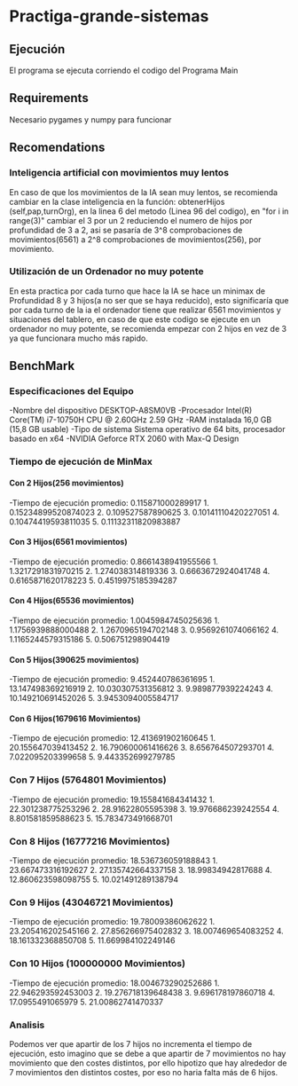 # Practiga-grande-sistemas
## Ejecución
El programa se ejecuta corriendo el codigo del Programa Main
## Requirements
Necesario pygames y numpy para funcionar
## Recomendations
### Inteligencia artificial con movimientos muy lentos
En caso de que los movimientos de la IA sean muy lentos, se recomienda cambiar en la clase inteligencia en la función: obtenerHijos (self,pap,turnOrg), en la linea 6 del metodo (Linea 96 del codigo), en "for i in range(3)" cambiar el 3 por un 2 reduciendo el numero de hijos por profundidad de 3 a 2, asi se pasaría de 3^8 comprobaciones de movimientos(6561) a 2^8 comprobaciones de movimientos(256), por movimiento.
### Utilización de un Ordenador no muy potente
En esta practica por cada turno que hace la IA se hace un minimax de Profundidad 8 y 3 hijos(a no ser que se haya reducido), esto significaría que por cada turno de la ia el ordenador tiene que realizar 6561 movimientos y situaciones del tablero, en caso de que este codigo se ejecute en un ordenador no muy potente, se recomienda empezar con 2 hijos en vez de 3 ya que funcionara mucho más rapido.
## BenchMark
### Especificaciones del Equipo
-Nombre del dispositivo	DESKTOP-A8SM0VB
-Procesador	Intel(R) Core(TM) i7-10750H CPU @ 2.60GHz   2.59 GHz
-RAM instalada	16,0 GB (15,8 GB usable)
-Tipo de sistema	Sistema operativo de 64 bits, procesador basado en x64
-NVIDIA Geforce RTX 2060 with Max-Q Design
### Tiempo de ejecución de MinMax
#### Con 2 Hijos(256 movimientos)
-Tiempo de ejecución promedio: 0.115871000289917 
    1. 0.15234899520874023
    2. 0.109527587890625
    3. 0.10141110420227051
    4. 0.10474419593811035
    5. 0.11132311820983887

#### Con 3 Hijos(6561 movimientos)
-Tiempo de ejecución promedio: 0.8661438941955566
    1. 1.3217291831970215
    2. 1.274038314819336
    3. 0.6663672924041748
    4. 0.6165871620178223
    5. 0.4519975185394287
#### Con 4 Hijos(65536 movimientos)
-Tiempo de ejecución promedio: 1.0045984745025636
    1. 1.1756939888000488
    2. 1.2670965194702148
    3. 0.9569261074066162
    4. 1.1165244579315186
    5. 0.506751298904419
#### Con 5 Hijos(390625 movimientos)
-Tiempo de ejecución promedio: 9.452440786361695
    1. 13.147498369216919
    2. 10.030307531356812
    3. 9.989877939224243
    4. 10.149210691452026
    5. 3.9453094005584717
#### Con 6 Hijos(1679616 Movimientos)
-Tiempo de ejecución promedio: 12.413691902160645
    1. 20.155647039413452
    2. 16.790600061416626
    3. 8.656764507293701
    4. 7.022095203399658
    5. 9.443352699279785
### Con 7 Hijos (5764801 Movimientos)
-Tiempo de ejecución promedio: 19.155841684341432
    1. 22.301238775253296
    2. 28.91622805595398
    3. 19.976686239242554
    4. 8.801581859588623
    5. 15.783473491668701
### Con 8 Hijos (16777216 Movimientos)
-Tiempo de ejecución promedio: 18.536736059188843
    1. 23.667473316192627
    2. 27.135742664337158
    3. 18.99834942817688
    4. 12.860623598098755
    5. 10.021491289138794
### Con 9 Hijos (43046721 Movimientos)
-Tiempo de ejecución promedio: 19.78009386062622
    1. 23.205416202545166
    2. 27.856266975402832
    3. 18.007469654083252
    4. 18.161332368850708
    5. 11.669984102249146
### Con 10 Hijos (100000000 Movimientos)
-Tiempo de ejecución promedio: 18.004673290252686
    1. 22.946293592453003
    2. 19.276718139648438
    3. 9.696178197860718
    4. 17.0955491065979
    5. 21.00862741470337

### Analisis
Podemos ver que apartir de los 7 hijos no incrementa el tiempo de ejecución, esto imagino que se debe a que apartir de 7 movimientos no hay movimiento que den costes distintos, por ello hipotizo que hay alrededor de 7 movimientos den distintos costes, por eso no haria falta más de 6 hijos.


